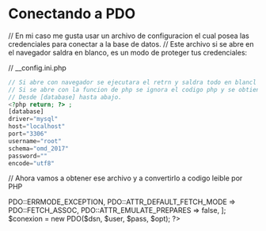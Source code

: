 # Conectando a PDO


// En mi caso me gusta usar un archivo de configuracion el cual posea las credenciales para conectar a la base de datos.
// Este archivo si se abre en el navegador saldra en blanco, es un modo de proteger tus credenciales:

// __config.ini.php
```php
// Si abre con navegador se ejecutara el retrn y saldra todo en blancl
// Si se abre con la funcion de php se ignora el codigo php y se obtienen solos los datos
// Desde [database] hasta abajo.
<?php return; ?> ; 
[database]
driver="mysql"
host="localhost"
port="3306"
username="root"
schema="omd_2017"
password="" 
encode="utf8" 
```

// Ahora vamos a obtener ese archivo y a convertirlo a codigo leible por PHP


<?php
// obtenemos el archivo
$file = '__config.ini.php';
// guardamos el resultado
$config = parse_ini_file($file, true);
// asignamos los valores a las variables
$host = $config['database']['host'];
$user = $config['database']['username'];
$pass = $config['database']['password'];
$schema = $config['database']['schema'];
$encode = $config['database']['encode'];



$dsn = "mysql:host=$host;dbname=$schema;charset=$encode";
$opt = [
    PDO::ATTR_ERRMODE            => PDO::ERRMODE_EXCEPTION,
    PDO::ATTR_DEFAULT_FETCH_MODE => PDO::FETCH_ASSOC,
    PDO::ATTR_EMULATE_PREPARES   => false,
];
$conexion = new PDO($dsn, $user, $pass, $opt);
?>
